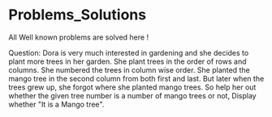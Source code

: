 # Problems_Solutions
All Well known problems are solved here !


Question:
 Dora is very much interested in gardening and she decides to plant more trees in her garden. 
She plant trees in the order of rows and columns. She numbered the trees in column wise order. 
She planted the mango tree in the second column from both first and last. But later when the trees grew up, 
she forgot where she planted mango trees. 
So help her out whether the given tree number is a number of mango trees or not, Display whether "It is a Mango tree".
